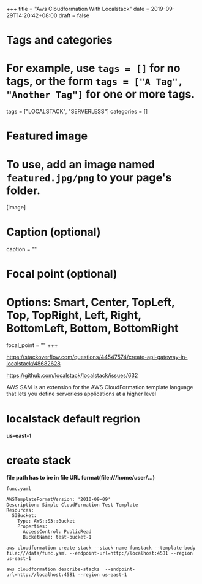 +++
title = "Aws Cloudformation With Localstack"
date = 2019-09-29T14:20:42+08:00
draft = false

# Tags and categories
# For example, use `tags = []` for no tags, or the form `tags = ["A Tag", "Another Tag"]` for one or more tags.
tags = ["LOCALSTACK", "SERVERLESS"]
categories = []

# Featured image
# To use, add an image named `featured.jpg/png` to your page's folder. 
[image]
  # Caption (optional)
  caption = ""

  # Focal point (optional)
  # Options: Smart, Center, TopLeft, Top, TopRight, Left, Right, BottomLeft, Bottom, BottomRight
  focal_point = ""
+++


https://stackoverflow.com/questions/44547574/create-api-gateway-in-localstack/48682628




https://github.com/localstack/localstack/issues/632

AWS SAM is an extension for the AWS CloudFormation template language that lets you define serverless
applications at a higher level

# localstack default regrion


**us-east-1**


# create stack 

**file path has to be in file URL format(file:///home/user/...)**

`func.yaml`

```
AWSTemplateFormatVersion: '2010-09-09'
Description: Simple CloudFormation Test Template
Resources:
  S3Bucket:
    Type: AWS::S3::Bucket
    Properties:
      AccessControl: PublicRead
      BucketName: test-bucket-1
```

```
aws cloudformation create-stack --stack-name funstack --template-body file:///data/func.yaml --endpoint-url=http://localhost:4581 --region us-east-1
```


```
aws cloudformation describe-stacks  --endpoint-url=http://localhost:4581 --region us-east-1


```

